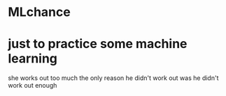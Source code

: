 # MLchance
# just to practice some machine learning
she works out too much the only reason he didn't work out was he didn't work out enough
